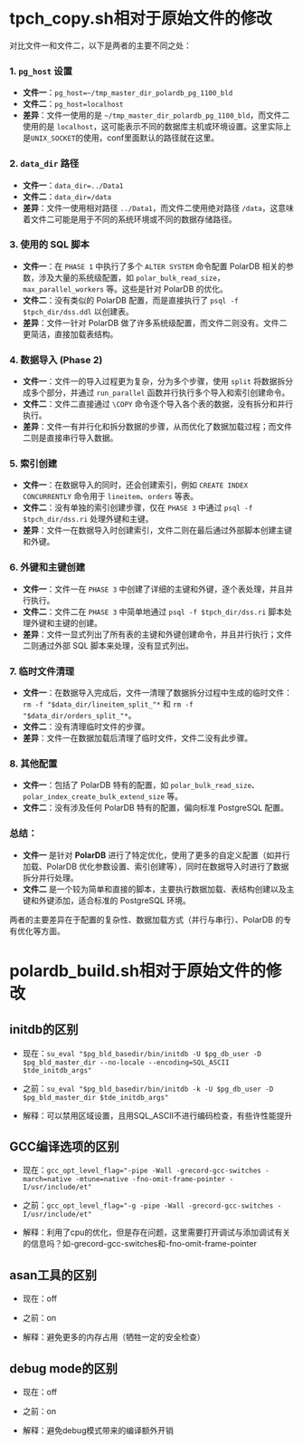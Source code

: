 # tpch_copy.sh相对于原始文件的修改

对比文件一和文件二，以下是两者的主要不同之处：

### 1. **`pg_host` 设置**
   - **文件一**：`pg_host=~/tmp_master_dir_polardb_pg_1100_bld`
   - **文件二**：`pg_host=localhost`
   - **差异**：文件一使用的是 `~/tmp_master_dir_polardb_pg_1100_bld`，而文件二使用的是 `localhost`，这可能表示不同的数据库主机或环境设置。这里实际上是`UNIX_SOCKET`的使用，conf里面默认的路径就在这里。

### 2. **`data_dir` 路径**
   - **文件一**：`data_dir=../Data1`
   - **文件二**：`data_dir=/data`
   - **差异**：文件一使用相对路径 `../Data1`，而文件二使用绝对路径 `/data`，这意味着文件二可能是用于不同的系统环境或不同的数据存储路径。

### 3. **使用的 SQL 脚本**
   - **文件一**：在 `PHASE 1` 中执行了多个 `ALTER SYSTEM` 命令配置 PolarDB 相关的参数，涉及大量的系统级配置，如 `polar_bulk_read_size`，`max_parallel_workers` 等。这些是针对 PolarDB 的优化。
   - **文件二**：没有类似的 PolarDB 配置，而是直接执行了 `psql -f $tpch_dir/dss.ddl` 以创建表。
   - **差异**：文件一针对 PolarDB 做了许多系统级配置，而文件二则没有。文件二更简洁，直接加载表结构。

### 4. **数据导入 (Phase 2)**
   - **文件一**：文件一的导入过程更为复杂，分为多个步骤，使用 `split` 将数据拆分成多个部分，并通过 `run_parallel` 函数并行执行多个导入和索引创建命令。
   - **文件二**：文件二直接通过 `\COPY` 命令逐个导入各个表的数据，没有拆分和并行执行。
   - **差异**：文件一有并行化和拆分数据的步骤，从而优化了数据加载过程；而文件二则是直接串行导入数据。

### 5. **索引创建**
   - **文件一**：在数据导入的同时，还会创建索引，例如 `CREATE INDEX CONCURRENTLY` 命令用于 `lineitem`、`orders` 等表。
   - **文件二**：没有单独的索引创建步骤，仅在 `PHASE 3` 中通过 `psql -f $tpch_dir/dss.ri` 处理外键和主键。
   - **差异**：文件一在数据导入时创建索引，文件二则在最后通过外部脚本创建主键和外键。

### 6. **外键和主键创建**
   - **文件一**：文件一在 `PHASE 3` 中创建了详细的主键和外键，逐个表处理，并且并行执行。
   - **文件二**：文件二在 `PHASE 3` 中简单地通过 `psql -f $tpch_dir/dss.ri` 脚本处理外键和主键的创建。
   - **差异**：文件一显式列出了所有表的主键和外键创建命令，并且并行执行；文件二则通过外部 SQL 脚本来处理，没有显式列出。

### 7. **临时文件清理**
   - **文件一**：在数据导入完成后，文件一清理了数据拆分过程中生成的临时文件：`rm -f "$data_dir/lineitem_split_"*` 和 `rm -f "$data_dir/orders_split_"*`。
   - **文件二**：没有清理临时文件的步骤。
   - **差异**：文件一在数据加载后清理了临时文件，文件二没有此步骤。

### 8. **其他配置**
   - **文件一**：包括了 PolarDB 特有的配置，如 `polar_bulk_read_size`、`polar_index_create_bulk_extend_size` 等。
   - **文件二**：没有涉及任何 PolarDB 特有的配置，偏向标准 PostgreSQL 配置。

### 总结：
- **文件一** 是针对 **PolarDB** 进行了特定优化，使用了更多的自定义配置（如并行加载、PolarDB 优化参数设置、索引创建等），同时在数据导入时进行了数据拆分并行处理。
- **文件二** 是一个较为简单和直接的脚本，主要执行数据加载、表结构创建以及主键和外键添加，适合标准的 PostgreSQL 环境。

两者的主要差异在于配置的复杂性、数据加载方式（并行与串行）、PolarDB 的专有优化等方面。

# polardb_build.sh相对于原始文件的修改

## initdb的区别
* 现在：`su_eval "$pg_bld_basedir/bin/initdb -U $pg_db_user -D $pg_bld_master_dir --no-locale --encoding=SQL_ASCII $tde_initdb_args"`

* 之前：`su_eval "$pg_bld_basedir/bin/initdb -k -U $pg_db_user -D $pg_bld_master_dir $tde_initdb_args"`

* 解释：可以禁用区域设置，且用SQL_ASCII不进行编码检查，有些许性能提升

## GCC编译选项的区别
* 现在：`gcc_opt_level_flag="-pipe -Wall -grecord-gcc-switches -march=native -mtune=native -fno-omit-frame-pointer -I/usr/include/et"`

* 之前：`gcc_opt_level_flag="-g -pipe -Wall -grecord-gcc-switches -I/usr/include/et"`

* 解释：利用了cpu的优化，但是存在问题，这里需要打开调试与添加调试有关的信息吗？如-grecord-gcc-switches和-fno-omit-frame-pointer

## asan工具的区别
* 现在：off

* 之前：on

* 解释：避免更多的内存占用（牺牲一定的安全检查）

## debug mode的区别
* 现在：off

* 之前：on

* 解释：避免debug模式带来的编译额外开销
